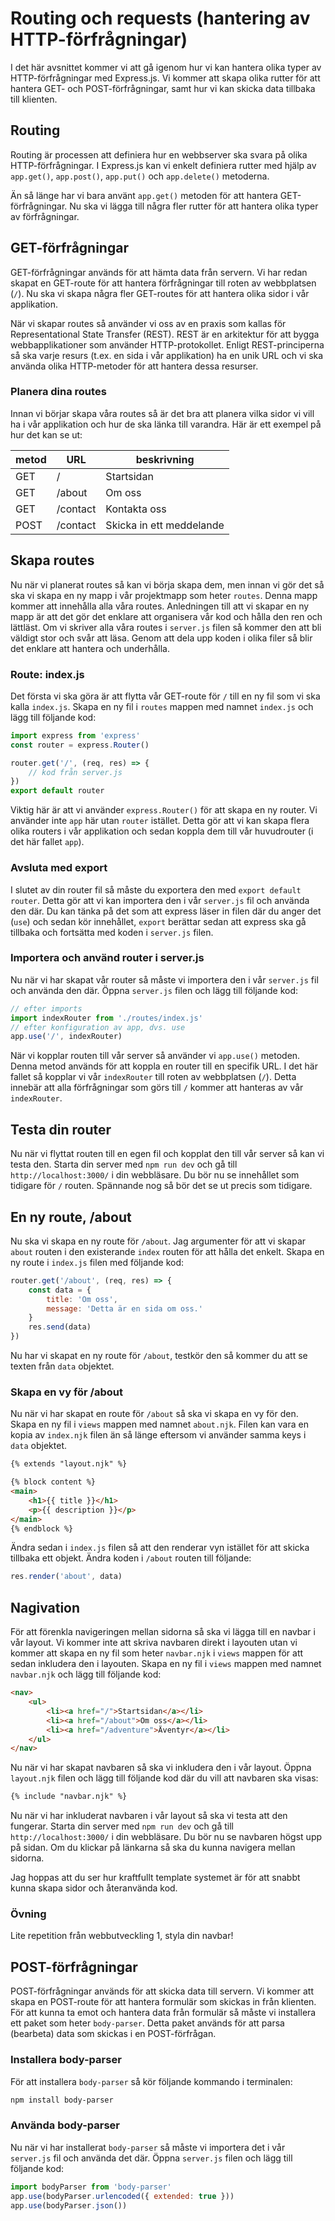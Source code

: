 # Routing och requests (hantering av HTTP-förfrågningar)

I det här avsnittet kommer vi att gå igenom hur vi kan hantera olika typer av HTTP-förfrågningar med Express.js. Vi kommer att skapa olika rutter för att hantera GET- och POST-förfrågningar, samt hur vi kan skicka data tillbaka till klienten.

## Routing

Routing är processen att definiera hur en webbserver ska svara på olika HTTP-förfrågningar. I Express.js kan vi enkelt definiera rutter med hjälp av `app.get()`, `app.post()`, `app.put()` och `app.delete()` metoderna.

Än så länge har vi bara använt `app.get()` metoden för att hantera GET-förfrågningar. Nu ska vi lägga till några fler rutter för att hantera olika typer av förfrågningar.

## GET-förfrågningar

GET-förfrågningar används för att hämta data från servern. Vi har redan skapat en GET-route för att hantera förfrågningar till roten av webbplatsen (`/`). Nu ska vi skapa några fler GET-routes för att hantera olika sidor i vår applikation.

När vi skapar routes så använder vi oss av en praxis som kallas för Representational State Transfer (REST). REST är en arkitektur för att bygga webbapplikationer som använder HTTP-protokollet. Enligt REST-principerna så ska varje resurs (t.ex. en sida i vår applikation) ha en unik URL och vi ska använda olika HTTP-metoder för att hantera dessa resurser.

### Planera dina routes

Innan vi börjar skapa våra routes så är det bra att planera vilka sidor vi vill ha i vår applikation och hur de ska länka till varandra. Här är ett exempel på hur det kan se ut:

| metod | URL | beskrivning |
|-------|-----|-------------|
| GET | / | Startsidan |
| GET | /about | Om oss |
| GET | /contact | Kontakta oss |
| POST | /contact | Skicka in ett meddelande |

## Skapa routes

Nu när vi planerat routes så kan vi börja skapa dem, men innan vi gör det så ska vi skapa en ny mapp i vår projektmapp som heter `routes`. Denna mapp kommer att innehålla alla våra routes. Anledningen till att vi skapar en ny mapp är att det gör det enklare att organisera vår kod och hålla den ren och lättläst. Om vi skriver alla våra routes i `server.js` filen så kommer den att bli väldigt stor och svår att läsa. Genom att dela upp koden i olika filer så blir det enklare att hantera och underhålla.

### Route: index.js

Det första vi ska göra är att flytta vår GET-route för `/` till en ny fil som vi ska kalla `index.js`. Skapa en ny fil i `routes` mappen med namnet `index.js` och lägg till följande kod:
```javascript
import express from 'express'
const router = express.Router()

router.get('/', (req, res) => {
    // kod från server.js
})
export default router
```

Viktig här är att vi använder `express.Router()` för att skapa en ny router. Vi använder inte `app` här utan `router` istället. Detta gör att vi kan skapa flera olika routers i vår applikation och sedan koppla dem till vår huvudrouter (i det här fallet `app`).

### Avsluta med export

I slutet av din router fil så måste du exportera den med `export default router`. Detta gör att vi kan importera den i vår `server.js` fil och använda den där. Du kan tänka på det som att express läser in filen där du anger det (`use`) och sedan kör innehållet, `export` berättar sedan att express ska gå tillbaka och fortsätta med koden i `server.js` filen.

### Importera och använd router i server.js

Nu när vi har skapat vår router så måste vi importera den i vår `server.js` fil och använda den där. Öppna `server.js` filen och lägg till följande kod:
```javascript
// efter imports
import indexRouter from './routes/index.js'
// efter konfiguration av app, dvs. use
app.use('/', indexRouter)
```

När vi kopplar routen till vår server så använder vi `app.use()` metoden. Denna metod används för att koppla en router till en specifik URL. I det här fallet så kopplar vi vår `indexRouter` till roten av webbplatsen (`/`). Detta innebär att alla förfrågningar som görs till `/` kommer att hanteras av vår `indexRouter`. 

## Testa din router

Nu när vi flyttat routen till en egen fil och kopplat den till vår server så kan vi testa den. Starta din server med `npm run dev` och gå till `http://localhost:3000/` i din webbläsare. Du bör nu se innehållet som tidigare för `/` routen. Spännande nog så bör det se ut precis som tidigare.

## En ny route, /about

Nu ska vi skapa en ny route för `/about`. Jag argumenter för att vi skapar `about` routen i den existerande `index` routen för att hålla det enkelt. Skapa en ny route i `index.js` filen med följande kod:

```javascript
router.get('/about', (req, res) => {
    const data = {
        title: 'Om oss',
        message: 'Detta är en sida om oss.'
    }
    res.send(data)
})
```

Nu har vi skapat en ny route för `/about`, testkör den så kommer du att se texten från `data` objektet.

### Skapa en vy för /about

Nu när vi har skapat en route för `/about` så ska vi skapa en vy för den. Skapa en ny fil i `views` mappen med namnet `about.njk`. Filen kan vara en kopia av `index.njk` filen än så länge eftersom vi använder samma keys i `data` objektet.

```html
{% extends "layout.njk" %}

{% block content %}
<main>
    <h1>{{ title }}</h1>
    <p>{{ description }}</p>
</main>
{% endblock %}
```

Ändra sedan i `index.js` filen så att den renderar vyn istället för att skicka tillbaka ett objekt. Ändra koden i `/about` routen till följande:
```javascript
res.render('about', data)
```

## Nagivation

För att förenkla navigeringen mellan sidorna så ska vi lägga till en navbar i vår layout. Vi kommer inte att skriva navbaren direkt i layouten utan vi kommer att skapa en ny fil som heter `navbar.njk` i `views` mappen för att sedan inkludera den i layouten. Skapa en ny fil i `views` mappen med namnet `navbar.njk` och lägg till följande kod:
```html
<nav>
    <ul>
        <li><a href="/">Startsidan</a></li>
        <li><a href="/about">Om oss</a></li>
        <li><a href="/adventure">Äventyr</a></li>
    </ul>
</nav>
```

Nu när vi har skapat navbaren så ska vi inkludera den i vår layout. Öppna `layout.njk` filen och lägg till följande kod där du vill att navbaren ska visas:
```html
{% include "navbar.njk" %}
```
Nu när vi har inkluderat navbaren i vår layout så ska vi testa att den fungerar. Starta din server med `npm run dev` och gå till `http://localhost:3000/` i din webbläsare. Du bör nu se navbaren högst upp på sidan. Om du klickar på länkarna så ska du kunna navigera mellan sidorna.

Jag hoppas att du ser hur kraftfullt template systemet är för att snabbt kunna skapa sidor och återanvända kod.

### Övning

Lite repetition från webbutveckling 1, styla din navbar!

## POST-förfrågningar

POST-förfrågningar används för att skicka data till servern. Vi kommer att skapa en POST-route för att hantera formulär som skickas in från klienten. För att kunna ta emot och hantera data från formulär så måste vi installera ett paket som heter `body-parser`. Detta paket används för att parsa (bearbeta) data som skickas i en POST-förfrågan.

### Installera body-parser

För att installera `body-parser` så kör följande kommando i terminalen:
```bash
npm install body-parser
```

### Använda body-parser

Nu när vi har installerat `body-parser` så måste vi importera det i vår `server.js` fil och använda det där. Öppna `server.js` filen och lägg till följande kod:
```javascript
import bodyParser from 'body-parser'
app.use(bodyParser.urlencoded({ extended: true }))
app.use(bodyParser.json())
```



